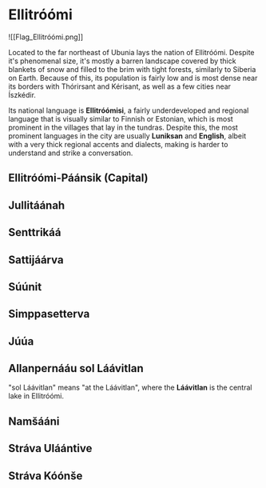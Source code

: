 # Ellitróómi
![[Flag_Ellitróómi.png]]

Located to the far northeast of Ubunia lays the nation of Ellitróómi. Despite it's phenomenal size, it's mostly a barren landscape covered by thick blankets of snow and filled to the brim with tight forests, similarly to Siberia on Earth. Because of this, its population is fairly low and is most dense near its borders with Thórirsant and Kérisant, as well as a few cities near Íszkédir. 

Its national language is **Ellitróómisi**, a fairly underdeveloped and regional language that is visually similar to Finnish or Estonian, which is most prominent in the villages that lay in the tundras. Despite this, the most prominent languages in the city are usually **Luniksan** and **English**, albeit with a very thick regional accents and dialects, making is harder to understand and strike a conversation.

## Ellitróómi-Páánsik (Capital)

## Jullitáánah

## Senttrikáá

## Sattijáárva

## Súúnit

## Simppasetterva

## Júúa

## Allanpernááu sol Láávitlan 
"sol Láávitlan" means "at the Láávitlan", where the **Láávitlan** is the central lake in Ellitróómi.
## Namšááni

## Stráva Uláántive

## Stráva Kóónše
